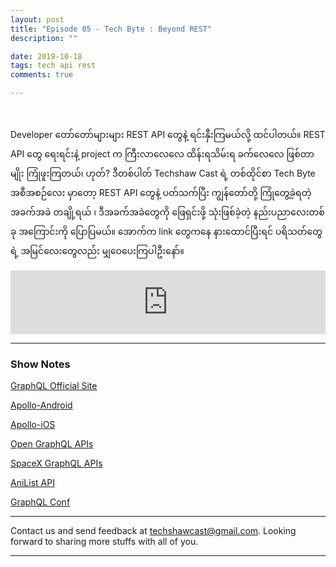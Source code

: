 ```yaml
---
layout: post
title: "Episode 05 - Tech Byte : Beyond REST"
description: ""

date: 2019-10-18
tags: tech api rest
comments: true

--- 
```


<br/>

Developer တော်တော်များများ REST API တွေနဲ့ ရင်းနှီးကြမယ်လို့ ထင်ပါတယ်။ REST API တွေ ရေးရင်းနဲ့ project က ကြီးလာလေလေ ထိန်းရသိမ်းရ ခက်လေလေ ဖြစ်တာမျိုး ကြုံဖူးကြတယ်၊​ ဟုတ်?
ဒီတစ်ပါတ် Techshaw Cast ရဲ့ တစ်ထိုင်စာ Tech Byte အစီအစဉ်လေး မှာတော့ REST API တွေနဲ့ ပတ်သက်ပြီး ကျွန်တော်‌တို့ ကြုံတွေ့ခဲ့ရတဲ့ အခက်အခဲ တချို့ရယ် ၊ ဒီအခက်အခဲတွေကို ဖြေရှင်းဖို့ သုံးဖြစ်ခဲ့တဲ့ နည်းပညာလေးတစ်ခု အကြောင်းကို ပြောပြမယ်။
အောက်က link တွေကနေ နားထောင်ပြီးရင် ပရိသတ်တွေရဲ့ အမြင်လေးတွေလည်း မျှဝေပေးကြပါဦးနော်။


<iframe src="https://anchor.fm/techshaw/embed/episodes/Tech-Byte--Beyond-REST-e7ppuj" height="102px" width="100%" frameborder="0" scrolling="no"></iframe>


***

### Show Notes
[GraphQL Official Site](https://graphql.org)

[Apollo-Android](https://github.com/apollographql/apollo-android)

[Apollo-iOS](https://github.com/apollographql/apollo-ios)

[Open GraphQL APIs](https://github.com/APIs-guru/graphql-apis)

[SpaceX GraphQL APIs](https://medium.com/open-graphql/launching-spacex-graphql-api-b3d7029086e0)

[AniList API](https://anilist.co/graphiql)

[GraphQL Conf](https://www.graphqlconf.org)

***



Contact us and send feedback at [techshawcast@gmail.com](mailto:techshawcast@gmail.com). Looking forward to sharing more stuffs with all of you.

---
